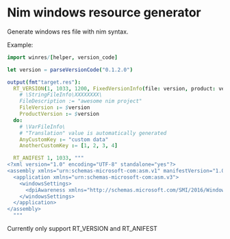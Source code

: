Nim windows resource generator
==============================

Generate windows res file with nim syntax.

Example:

```nim
import winres/[helper, version_code]

let version = parseVersionCode("0.1.2.0")

output(fmt"target.res"):
  RT_VERSION(1, 1033, 1200, FixedVersionInfo(file: version, product: version, kind: ftDll)) do:
    # \StringFileInfo\XXXXXXXX\
    FileDescription := "awesome nim project"
    FileVersion := $version
    ProductVersion := $version
  do:
    # \VarFileInfo\
    # "Translation" value is automatically generated
    AnyCustomKey := "custom data"
    AnotherCustomKey := [1, 2, 3, 4]

  RT_ANIFEST 1, 1033, """
<?xml version="1.0" encoding="UTF-8" standalone="yes"?>
<assembly xmlns="urn:schemas-microsoft-com:asm.v1" manifestVersion="1.0">
  <application xmlns="urn:schemas-microsoft-com:asm.v3">
    <windowsSettings>
      <dpiAwareness xmlns="http://schemas.microsoft.com/SMI/2016/WindowsSettings">PerMonitorV2</dpiAwareness>
    </windowsSettings>
  </application>
</assembly>
  """
```

Currently only support RT_VERSION and RT_ANIFEST
